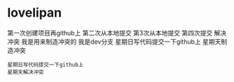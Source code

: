 # lovelipan
第一次创建项目再github上
第二次从本地提交
第3次从本地提交
第四次提交 解决冲突
我是用来制造冲突的
我是dev分支
星期日写代码提交一下github上
星期天制造冲突

    星期日写代码提交一下github上
    星期天解决冲突